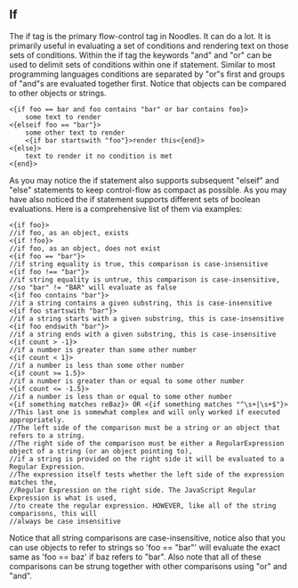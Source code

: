 If
---
The if tag is the primary flow-control tag in Noodles. It can do a lot. It is primarily useful in evaluating a set of conditions and rendering text on those sets of conditions. Within the if tag the keywords "and" and "or" can be used to delimit sets of conditions within one if statement. Similar to most programming languages conditions are separated by "or"s first and groups of "and"s are evaluated together first. Notice that objects can be compared to other objects or strings.
	
	<{if foo == bar and foo contains "bar" or bar contains foo}>
		some text to render
	<{elseif foo == "bar"}>
		some other text to render
		<{if bar startswith "foo"}>render this<{end}>
	<{else}>
		text to render it no condition is met
	<{end}>
As you may notice the if statement also supports subsequent "elseif" and "else" statements to keep control-flow as compact as possible. As you may have also noticed the if statement supports different sets of boolean evaluations. Here is a comprehensive list of them via examples:
	
	<{if foo}>
	//if foo, as an object, exists
	<{if !foo}>
	//if foo, as an object, does not exist
	<{if foo == "bar"}>
	//if string equality is true, this comparison is case-insensitive
	<{if foo !== "bar"}>
	//if string equality is untrue, this comparison is case-insensitive,
	//so "bar" != "BAR" will evaluate as false
	<{if foo contains "bar"}>
	//if a string contains a given substring, this is case-insensitive
	<{if foo startswith "bar"}>
	//if a string starts with a given substring, this is case-insensitive
	<{if foo endswith "bar"}>
	//if a string ends with a given substring, this is case-insensitive
	<{if count > -1}>
	//if a number is greater than some other number
	<{if count < 1}>
	//if a number is less than some other number
	<{if count >= 1.5}>
	//if a number is greater than or equal to some other number
	<{if count <= -1.5}>
	//if a number is less than or equal to some other number
	<{if something matches reBaz}> OR <{if something matches "^\s+|\s+$"}>
	//This last one is somewhat complex and will only worked if executed appropriately.
	//The left side of the comparison must be a string or an object that refers to a string.
	//The right side of the comparison must be either a RegularExpression object of a string (or an object pointing to),
	//if a string is provided on the right side it will be evaluated to a Regular Expression.
	//The expression itself tests whether the left side of the expression matches the,
	//Regular Expression on the right side. The JavaScript Regular Expression is what is used,
	//to create the regular expression. HOWEVER, like all of the string comparisons, this will
	//always be case insensitive
	
Notice that all string comparisons are case-insensitive, notice also that you can use objects to refer to strings so 'foo == "bar"' will
evaluate the exact same as 'foo == baz' if baz refers to "bar". Also note that all of these comparisons can be strung together with other comparisons using "or" and "and".